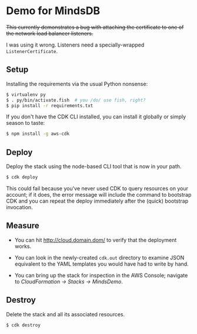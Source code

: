 # Demo for MindsDB

~~This currently demonstrates a bug with attaching the certificate to one of
the network load balancer listeners.~~

I was using it wrong. Listeners need a specially-wrapped `ListenerCertificate`.

## Setup

Installing the requirements via the usual Python nonsense:

```bash
$ virtualenv py
$ . py/bin/activate.fish  # you /do/ use fish, right?
$ pip install -r requirements.txt
```

If you don't have the CDK CLI installed, you can install it globally or simply
season to taste:

```bash
$ npm install -g aws-cdk
```

## Deploy

Deploy the stack using the node-based CLI tool that is now in your path.

```bash
$ cdk deploy
```

This could fail because you've never used CDK to query resources on your
account; if it does, the error message will include the command to bootstrap
CDK and you can repeat the deploy immediately after the (quick) bootstrap
invocation.

## Measure

- You can hit http://cloud.domain.dom/ to verify that the deployment works.

- You can look in the newly-created `cdk.out` directory to examine JSON equivalent to the YAML templates you would have had to write by hand.

- You can bring up the stack for inspection in the AWS Console; navigate to _CloudFormation -> Stacks -> MindsDemo_.

## Destroy

Delete the stack and all its associated resources.

```bash
$ cdk destroy
```

